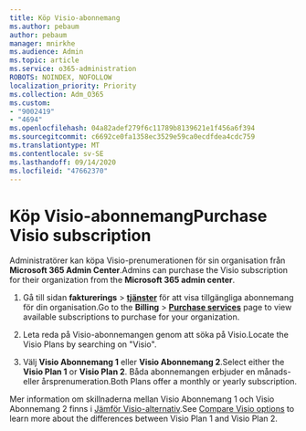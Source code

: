 ```yaml
---
title: Köp Visio-abonnemang
ms.author: pebaum
author: pebaum
manager: mnirkhe
ms.audience: Admin
ms.topic: article
ms.service: o365-administration
ROBOTS: NOINDEX, NOFOLLOW
localization_priority: Priority
ms.collection: Adm_O365
ms.custom:
- "9002419"
- "4694"
ms.openlocfilehash: 04a82adef279f6c11789b8139621e1f456a6f394
ms.sourcegitcommit: c6692ce0fa1358ec3529e59ca0ecdfdea4cdc759
ms.translationtype: MT
ms.contentlocale: sv-SE
ms.lasthandoff: 09/14/2020
ms.locfileid: "47662370"
---
```

# <a name="purchase-visio-subscription"></a><span data-ttu-id="82ee7-102">Köp Visio-abonnemang</span><span class="sxs-lookup"><span data-stu-id="82ee7-102">Purchase Visio subscription</span></span>

<span data-ttu-id="82ee7-103">Administratörer kan köpa Visio-prenumerationen för sin organisation från **Microsoft 365 Admin Center**.</span><span class="sxs-lookup"><span data-stu-id="82ee7-103">Admins can purchase the Visio subscription for their organization from the **Microsoft 365 admin center**.</span></span>

1. <span data-ttu-id="82ee7-104">Gå till sidan **fakturerings**  >  **[tjänster](https://go.microsoft.com/fwlink/p/?linkid=868433)** för att visa tillgängliga abonnemang för din organisation.</span><span class="sxs-lookup"><span data-stu-id="82ee7-104">Go to the **Billing** > **[Purchase services](https://go.microsoft.com/fwlink/p/?linkid=868433)** page to view available subscriptions to purchase for your organization.</span></span>

2. <span data-ttu-id="82ee7-105">Leta reda på Visio-abonnemangen genom att söka på Visio.</span><span class="sxs-lookup"><span data-stu-id="82ee7-105">Locate the Visio Plans by searching on "Visio".</span></span>

3. <span data-ttu-id="82ee7-106">Välj **Visio Abonnemang 1** eller **Visio Abonnemang 2**.</span><span class="sxs-lookup"><span data-stu-id="82ee7-106">Select either the **Visio Plan 1** or **Visio Plan 2**.</span></span> <span data-ttu-id="82ee7-107">Båda abonnemangen erbjuder en månads- eller årsprenumeration.</span><span class="sxs-lookup"><span data-stu-id="82ee7-107">Both Plans offer a monthly or yearly subscription.</span></span>

<span data-ttu-id="82ee7-108">Mer information om skillnaderna mellan Visio Abonnemang 1 och Visio Abonnemang 2 finns i [Jämför Visio-alternativ](https://products.office.com/Visio/microsoft-visio-plans-and-pricing-compare-visio-options).</span><span class="sxs-lookup"><span data-stu-id="82ee7-108">See [Compare Visio options](https://products.office.com/Visio/microsoft-visio-plans-and-pricing-compare-visio-options) to learn more about the differences between Visio Plan 1 and Visio Plan 2.</span></span>

